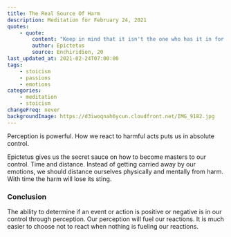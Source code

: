 ```yaml
---
title: The Real Source Of Harm
description: Meditation for February 24, 2021
quotes:
    - quote:
        content: "Keep in mind that it isn't the one who has it in for you and takes a swipe that harms you, but rather the harm comes from your own belief about the abuse. So when someone arouses your anger, know that it's really your own opinion fueling it. Instead, make it your first response not to be carried away by such impressions, for with time and distance self-mastery is more easily achieved."
        author: Epictetus
        source: Enchiridion, 20
last_updated_at: 2021-02-24T07:00:00
tags:
    - stoicism
    - passions
    - emotions
categories:
    - meditation
    - stoicism
changeFreq: never
backgroundImage: https://d3iwoqnah6ycun.cloudfront.net/IMG_9182.jpg
---
```


Perception is powerful. How we react to harmful acts puts us in absolute control.

Epictetus gives us the secret sauce on how to become masters to our control. Time and distance. Instead of getting 
carried away by our emotions, we should distance ourselves physically and mentally from harm. With time the harm will 
lose its sting.

### Conclusion

The ability to determine if an event or action is positive or negative is in our control through perception. Our 
perception will fuel our reactions. It is much easier to choose not to react when nothing is fueling our reactions.
